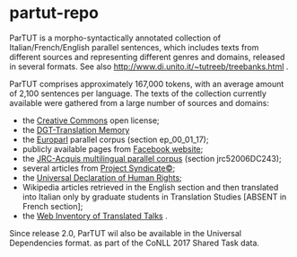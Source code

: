 # partut-repo


ParTUT is a morpho-syntactically annotated collection of Italian/French/English parallel sentences, 
which includes texts from different sources and representing different genres and domains, released in several formats.
See also http://www.di.unito.it/~tutreeb/treebanks.html .

ParTUT comprises approximately 167,000 tokens, with an average amount
of 2,100 sentences per language. The texts of the collection currently available were
gathered from a large number of sources and domains:
* the [Creative Commons](http://creativecommons.org/licenses/by-nc-sa/2.0) open license;
* the [DGT-Translation Memory](https://ec.europa.eu/jrc/en/language-technologies/dgt-translation-memory)
* the [Europarl](http://www.statmt.org/europarl/) parallel corpus (section ep_00_01_17);
* publicly available pages from [Facebook website](https://www.facebook.com/help/345121355559712/);
* the [JRC-Acquis multilingual parallel corpus](http://optima.jrc.it/Acquis/index_2.2.html) (section jrc52006DC243);
* several articles from [Project Syndicate©](https://www.project-syndicate.org/);
* the [Universal Declaration of Human Rights](http://www.ohchr.org/EN/UDHR/Pages/SearchByLang.aspx);
* Wikipedia articles retrieved in the English section and then translated into Italian only by graduate students in Translation  Studies [ABSENT in French section];
* the [Web Inventory of Translated Talks](https://wit3.fbk.eu/mt.php?release=2012-02) .


Since release 2.0, ParTUT wil also be available in the Universal Dependencies format. as part of the CoNLL 2017 Shared Task data.
